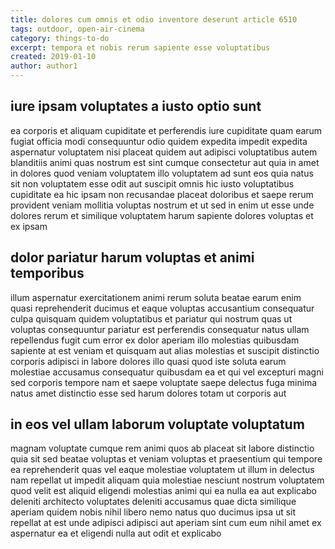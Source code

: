 ```yaml
---
title: dolores cum omnis et odio inventore deserunt article 6510
tags: outdoor, open-air-cinema
category: things-to-do
excerpt: tempora et nobis rerum sapiente esse voluptatibus
created: 2019-01-10
author: author1
---
```


## iure ipsam voluptates a iusto optio sunt

ea corporis et aliquam cupiditate et perferendis iure cupiditate quam earum fugiat officia modi consequuntur odio quidem expedita impedit expedita aspernatur voluptatem nisi placeat quidem aut adipisci voluptatibus autem blanditiis animi quas nostrum est sint cumque consectetur aut quia in amet in dolores quod veniam voluptatem illo voluptatem ad sunt eos quia natus sit non voluptatem esse odit aut suscipit omnis hic iusto voluptatibus cupiditate ea hic ipsam non recusandae placeat doloribus et saepe rerum provident veniam mollitia voluptas nostrum et ut sed in enim ut esse unde dolores rerum et similique voluptatem harum sapiente dolores voluptas et ex ipsam

## dolor pariatur harum voluptas et animi temporibus

illum aspernatur exercitationem animi rerum soluta beatae earum enim quasi reprehenderit ducimus et eaque voluptas accusantium consequatur culpa quisquam quidem voluptatibus et pariatur qui nostrum quas ut voluptas consequuntur pariatur est perferendis consequatur natus ullam repellendus fugit cum error ex dolor aperiam illo molestias quibusdam sapiente at est veniam et quisquam aut alias molestias et suscipit distinctio corporis adipisci in labore dolores illo quasi quod iste soluta earum molestiae accusamus consequatur quibusdam ea et qui vel excepturi magni sed corporis tempore nam et saepe voluptate saepe delectus fuga minima natus amet distinctio esse sed harum dolores totam ut corporis aut

## in eos vel ullam laborum voluptate voluptatum

magnam voluptate cumque rem animi quos ab placeat sit labore distinctio quia sit sed beatae voluptas et veniam voluptas et praesentium qui tempore ea reprehenderit quas vel eaque molestiae voluptatem ut illum in delectus nam repellat ut impedit aliquam quia molestiae nesciunt nostrum voluptatem quod velit est aliquid eligendi molestias animi qui ea nulla ea aut explicabo deleniti architecto voluptates deleniti accusamus quae dicta similique aperiam quidem nobis nihil libero nemo natus quo ducimus ipsa ut sit repellat at est unde adipisci adipisci aut aperiam sint cum eum nihil amet ex aspernatur ea et eligendi nulla aut odit et explicabo
